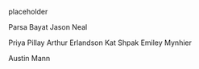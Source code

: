 placeholder

Parsa Bayat
Jason Neal

Priya Pillay
Arthur Erlandson
Kat Shpak
Emiley Mynhier

Austin Mann
